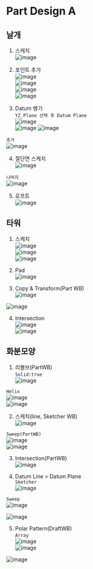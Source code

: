 Part Design A 
===============


날개 
------

1. 스케치  
![image](https://user-images.githubusercontent.com/30430227/136875068-8f7b0bc3-9b6d-459e-bc0b-d673f0214c71.png)  


2. 포인트 추가  
![image](https://user-images.githubusercontent.com/30430227/136875214-37b0f236-297d-4be0-af7d-c93a32cb5b12.png)  
![image](https://user-images.githubusercontent.com/30430227/136875373-e441acd7-09ad-4f9b-9bd5-866e71cdbd3f.png)  
![image](https://user-images.githubusercontent.com/30430227/136875487-a9f039f6-5341-400f-bf5b-92d414402a54.png)  
![image](https://user-images.githubusercontent.com/30430227/136875559-d80800c5-c8c2-49a4-a690-a09342c88832.png)  


3. Datum 뱅기  
`YZ_Plane 선택 후 Datum Plane`  
![image](https://user-images.githubusercontent.com/30430227/136875733-c0756653-7b60-48bf-b2db-c306eca44d8d.png)  
![image](https://user-images.githubusercontent.com/30430227/136875915-5d0baa97-0c05-4ad3-b023-b7b6d7561a63.png)
![image](https://user-images.githubusercontent.com/30430227/136875934-952339d4-9167-4c83-93ab-483d50a46be3.png)  

`추가`  
![image](https://user-images.githubusercontent.com/30430227/136876116-9ed0e938-9b3e-49a1-8927-8c425197485c.png)  


4. 절단면 스케치  
![image](https://user-images.githubusercontent.com/30430227/136876505-4fcb6bad-e200-4d8e-a199-1885f66079b3.png)  

`나머지`  
![image](https://user-images.githubusercontent.com/30430227/136877867-0c3bdf3d-7f7f-495f-9d41-8679ca10e5fe.png)


5. 로프트  
![image](https://user-images.githubusercontent.com/30430227/136877786-d5bf29dd-265c-4e28-8d57-1d6a88c9b9f5.png)  



타워  
-----

1. 스케치  
![image](https://user-images.githubusercontent.com/30430227/136879039-2aa292e6-0c48-479f-93bd-f53d0b110695.png)  
![image](https://user-images.githubusercontent.com/30430227/136879662-7f4e66cc-d8ee-4e07-ab28-05132f7461fd.png)  
![image](https://user-images.githubusercontent.com/30430227/136881146-fb8fd25d-808a-40a9-9bc5-0031e9167ee0.png)  


2. Pad  
![image](https://user-images.githubusercontent.com/30430227/136881225-9878dcc3-291d-4425-944b-b9daf670d815.png)  


3. Copy & Transform(Part WB)  
![image](https://user-images.githubusercontent.com/30430227/136881519-5cc02605-0cde-4761-a8d9-2a1eefdde148.png)  

![image](https://user-images.githubusercontent.com/30430227/136881637-e225034e-e141-4e23-9db0-7ea8f227acc8.png)  

4. Intersection  
![image](https://user-images.githubusercontent.com/30430227/136881753-ef1fe95a-ca3f-4e97-b7bb-3b8969aace93.png)  
![image](https://user-images.githubusercontent.com/30430227/136881766-701eb696-7a11-435c-9e20-71c5bfd9e586.png)  



화분모양  
----------

1. 리볼브(PartWB)  
`Solid:true`  
![image](https://user-images.githubusercontent.com/30430227/136887421-64f14a29-9462-41fc-8499-a6c1ed237f90.png)  

`Helix`  
![image](https://user-images.githubusercontent.com/30430227/136887861-a84320bc-18d2-482e-9205-b9c837ed54fa.png)  
![image](https://user-images.githubusercontent.com/30430227/136887875-e8cec475-79ff-43db-b5ba-92be7ea287f8.png)  


2. 스케치(line, Sketcher WB)  
![image](https://user-images.githubusercontent.com/30430227/136888092-bd3002e1-9516-4ab6-b4f7-074e45fc0721.png)  

`Sweep(PartWB)`  
![image](https://user-images.githubusercontent.com/30430227/136888297-2f8900ce-4128-4347-8e9d-81a824749eca.png)  
![image](https://user-images.githubusercontent.com/30430227/136888335-c8609d8f-6b77-4994-a926-dc8ed44fd310.png)  


3. Intersection(PartWB)  
![image](https://user-images.githubusercontent.com/30430227/136888519-2d8ae312-a953-412a-a98e-2809b2f65492.png)  


4. Datum Line > Datum Plane  
`Sketcher`  
![image](https://user-images.githubusercontent.com/30430227/136889205-1b0f4aab-2051-40f4-a82d-983159cd66a9.png)  

`Sweep`  
![image](https://user-images.githubusercontent.com/30430227/136889568-cfa880f6-7fd4-4e5f-914d-3cb1d61e4b61.png)  

![image](https://user-images.githubusercontent.com/30430227/136889375-30258950-f882-470e-b5c3-724e1235d7f4.png)  


5. Polar Pattern(DraftWB)  
`Array`  
![image](https://user-images.githubusercontent.com/30430227/136889892-56fd4c46-12ae-44a6-a178-3ce4c6595684.png)  
![image](https://user-images.githubusercontent.com/30430227/136889911-66cbf22e-788f-4373-9d7d-e66c23745926.png)  

![image](https://user-images.githubusercontent.com/30430227/136889958-136744d5-565c-459d-88b6-aaa8ddabd8cd.png)  













 






 

